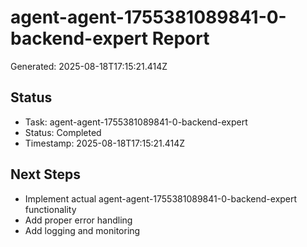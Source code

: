 # agent-agent-1755381089841-0-backend-expert Report

Generated: 2025-08-18T17:15:21.414Z

## Status
- Task: agent-agent-1755381089841-0-backend-expert
- Status: Completed
- Timestamp: 2025-08-18T17:15:21.414Z

## Next Steps
- Implement actual agent-agent-1755381089841-0-backend-expert functionality
- Add proper error handling
- Add logging and monitoring
